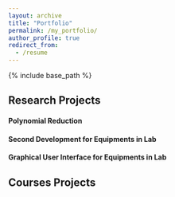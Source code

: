 ```yaml
---
layout: archive
title: "Portfolio"
permalink: /my_portfolio/
author_profile: true
redirect_from:
  - /resume
---
```


{% include base_path %}

## Research Projects

#### Polynomial Reduction

#### Second Development for Equipments in Lab

#### Graphical User Interface for Equipments in Lab

## Courses Projects
